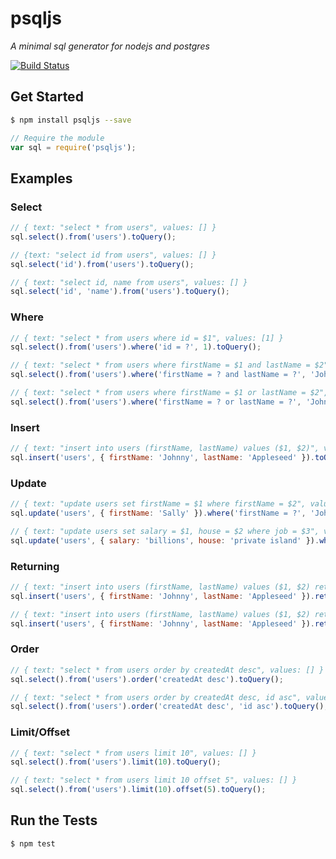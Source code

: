 # psqljs
_A minimal sql generator for nodejs and postgres_

[![Build Status](https://travis-ci.org/swlkr/psqljs.svg?branch=master)](https://travis-ci.org/swlkr/psqljs)

## Get Started

```bash
$ npm install psqljs --save
```

```javascript
// Require the module
var sql = require('psqljs');
```

## Examples

### Select

```javascript
// { text: "select * from users", values: [] }
sql.select().from('users').toQuery();

// {text: "select id from users", values: [] }
sql.select('id').from('users').toQuery();

// { text: "select id, name from users", values: [] }
sql.select('id', 'name').from('users').toQuery();
```

### Where

```js
// { text: "select * from users where id = $1", values: [1] }
sql.select().from('users').where('id = ?', 1).toQuery();

// { text: "select * from users where firstName = $1 and lastName = $2", values: ['Johnny', 'Appleseed'] }
sql.select().from('users').where('firstName = ? and lastName = ?', 'Johnny', 'Appleseed').toQuery();

// { text: "select * from users where firstName = $1 or lastName = $2", values: ['Johnny', 'Appleseed'] }
sql.select().from('users').where('firstName = ? or lastName = ?', 'Johnny', 'Appleseed').toQuery();
```

### Insert

```js
// { text: "insert into users (firstName, lastName) values ($1, $2)", values: ['Johnny', 'Appleseed'] }
sql.insert('users', { firstName: 'Johnny', lastName: 'Appleseed' }).toQuery();
```

### Update

```js
// { text: "update users set firstName = $1 where firstName = $2", values: ['Sally', 'Johnny'] }
sql.update('users', { firstName: 'Sally' }).where('firstName = ?', 'Johnny').toQuery();

// { text: "update users set salary = $1, house = $2 where job = $3", values: ['billions', 'private island', 'CEO'] }
sql.update('users', { salary: 'billions', house: 'private island' }).where('job = ?', 'CEO').toQuery();
```

### Returning

```js
// { text: "insert into users (firstName, lastName) values ($1, $2) returning *", values: ['Johnny', 'Appleseed'] }
sql.insert('users', { firstName: 'Johnny', lastName: 'Appleseed' }).returning().toQuery();

// { text: "insert into users (firstName, lastName) values ($1, $2) returning firstName, lastName", values: ['Johnny', 'Appleseed'] }
sql.insert('users', { firstName: 'Johnny', lastName: 'Appleseed' }).returning('firstName', 'lastName').toQuery();
```

### Order

```js
// { text: "select * from users order by createdAt desc", values: [] }
sql.select().from('users').order('createdAt desc').toQuery();

// { text: "select * from users order by createdAt desc, id asc", values: [] }
sql.select().from('users').order('createdAt desc', 'id asc').toQuery();
```

### Limit/Offset

```js
// { text: "select * from users limit 10", values: [] }
sql.select().from('users').limit(10).toQuery();

// { text: "select * from users limit 10 offset 5", values: [] }
sql.select().from('users').limit(10).offset(5).toQuery();
```

## Run the Tests

```bash
$ npm test
```
